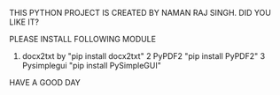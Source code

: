  THIS PYTHON PROJECT IS CREATED BY NAMAN RAJ SINGH.
 DID YOU LIKE IT?
 
 PLEASE INSTALL FOLLOWING MODULE
 1. docx2txt by "pip install docx2txt"
 2 PyPDF2 "pip install PyPDF2"
 3 Pysimplegui "pip install PySimpleGUI"
 
 
 
 HAVE A GOOD DAY 
 
